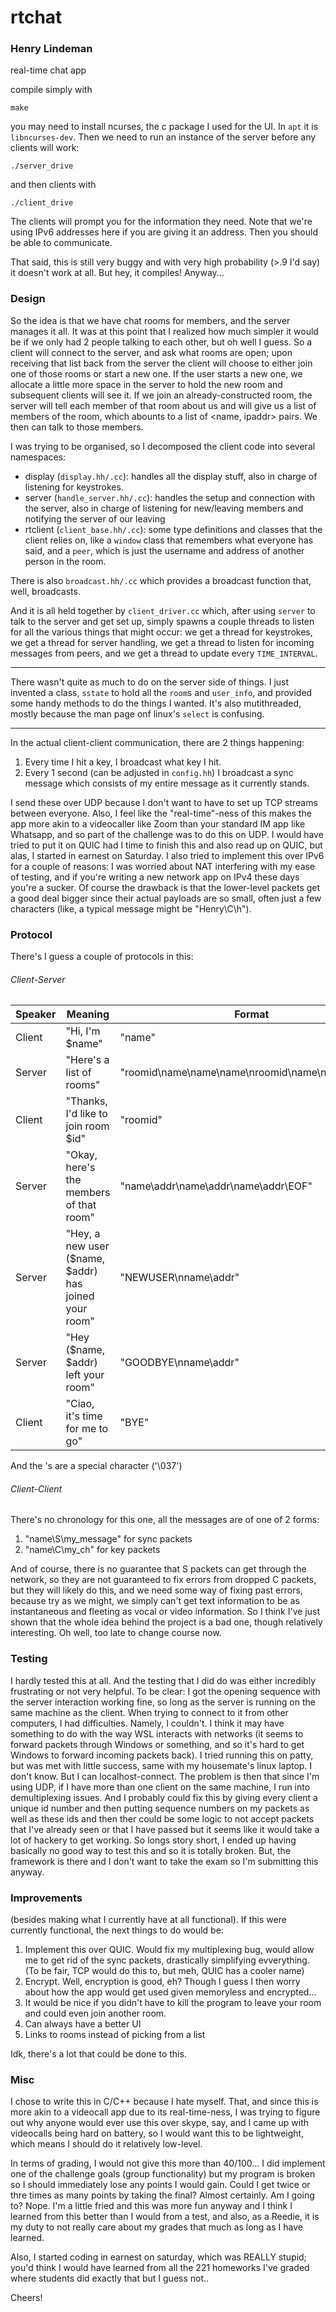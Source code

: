 # rtchat
### Henry Lindeman

real-time chat app

compile simply with 

    make
    
you may need to install ncurses, the c package I used for the UI. In `apt` it is `libncurses-dev`.
Then we need to run an instance of the server before any clients will work:

    ./server_drive
    
and then clients with

    ./client_drive
   
The clients will prompt you for the information they need. Note that we're using IPv6 addresses here if you are giving it an address.
Then you should be able to communicate.

That said, this is still very buggy and with very high probability (>.9 I'd say) it doesn't work at all. But hey, it compiles! Anyway...

### Design

So the idea is that we have chat rooms for members, and the server manages it all. It was at this point that I realized how much simpler it would be if we only had 2 people talking to each other, but oh well I guess. So a client will connect to the server, and ask what rooms are open; upon receiving that list back from the server the client will choose to either join one of those rooms or start a new one. If the user starts a new one, we allocate a little more space in the server to hold the new room and subsequent clients will see it. If we join an already-constructed room, the server will tell each member of that room about us and will give us a list of members of the room, which abounts to a list of <name, ipaddr> pairs. We then can talk to those members.

I was trying to be organised, so I decomposed the client code into several namespaces:
- display (`display.hh/.cc`): handles all the display stuff, also in charge of listening for keystrokes.
- server (`handle_server.hh/.cc`): handles the setup and connection with the server, also in charge of listening for new/leaving members and notifying the server of our leaving
- rtclient (`client_base.hh/.cc`): some type definitions and classes that the client relies on, like a `window` class that remembers what everyone has said, and a `peer`, which is just the username and address of another person in the room.

There is also `broadcast.hh/.cc` which provides a broadcast function that, well, broadcasts.

And it is all held together by `client_driver.cc` which, after using `server` to talk to the server and get set up, simply spawns a couple threads to listen for all the various things that might occur: we get a thread for keystrokes, we get a thread for server handling, we get a thread to listen for incoming messages from peers, and we get a thread to update every `TIME_INTERVAL`. 

---

There wasn't quite as much to do on the server side of things. I just invented a class, `sstate` to hold all the `room`s and `user_info`, and provided some handy methods to do the things I wanted. It's also mutithreaded, mostly because the man page onf linux's `select` is confusing.

---

In the actual client-client communication, there are 2 things happening: 
1. Every time I hit a key, I broadcast what key I hit.
2. Every 1 second (can be adjusted in `config.hh`) I broadcast a sync message which consists of my entire message as it currently stands.

I send these over UDP because I don't want to have to set up TCP streams between everyone. Also, I feel like the "real-time"-ness of this makes the app more akin to a videocaller like Zoom than your standard IM app like Whatsapp, and so part of the challenge was to do this on UDP. I would have tried to put it on QUIC had I time to finish this and also read up on QUIC, but alas, I started in earnest on Saturday. I also tried to implement this over IPv6 for a couple of reasons: I was worried about NAT interfering with my ease of testing, and if you're writing a new network app on IPv4 these days you're a sucker. Of course the drawback is that the lower-level packets get a good deal bigger since their actual payloads are so small, often just a few characters (like, a typical message might be "Henry\C\h").

### Protocol

There's I guess a couple of protocols in this:

###### Client-Server

  Speaker | Meaning | Format 
  ---------|---------|--------
  Client | "Hi, I'm $name" | "name" 
  Server | "Here's a list of rooms" | "roomid\name\name\name\\nroomid\name\name\\n\EOF"
  Client | "Thanks, I'd like to join room $id" | "roomid"
  Server | "Okay, here's the members of that room" | "name\addr\name\addr\name\addr\EOF"
  Server | "Hey, a new user ($name, $addr) has joined your room" | "NEWUSER\nname\addr"
  Server | "Hey ($name, $addr) left your room" | "GOODBYE\nname\addr"
  Client | "Ciao, it's time for me to go" | "BYE"
  
And the \'s are a special character ('\037')

###### Client-Client

There's no chronology for this one, all the messages are of one of 2 forms:
1. "name\S\my_message" for sync packets
2. "name\C\my_ch" for key packets

And of course, there is no guarantee that S packets can get through the network, so they are not guaranteed to fix errors from dropped C packets, but they will likely do this, and we need some way of fixing past errors, because try as we might, we simply can't get text information to be as instantaneous and fleeting as vocal or video information. So I think I've just shown that the whole idea behind the project is a bad one, though relatively interesting. Oh well, too late to change course now.

### Testing

I hardly tested this at all. And the testing that I did do was either incredibly frustrating or not very helpful. To be clear: I got the opening sequence with the server interaction working fine, so long as the server is running on the same machine as the client. When trying to connect to it from other computers, I had difficulties. Namely, I couldn't. I think it may have something to do with the way WSL interacts with networks (it seems to forward packets through Windows or something, and so it's hard to get Windows to forward incoming packets back). I tried running this on patty, but was met with little success, same with my housemate's linux laptop. I don't know. But I can localhost-connect. The problem is then that since I'm using UDP, if I have more than one client on the same machine, I run into demultiplexing issues. And I probably could fix this by giving every client a unique id number and then putting sequence numbers on my packets as well as these ids and then ther could be some logic to not accept packets that I've already seen or that I have passed but it seems like it would take a lot of hackery to get working. So longs story short, I ended up having basically no good way to test this and so it is totally broken. But, the framework is there and I don't want to take the exam so I'm submitting this anyway.
  
 ### Improvements
 
 (besides making what I currently have at all functional). If this were currently functional, the next things to do would be:
 1. Implement this over QUIC. Would fix my multiplexing bug, would allow me to get rid of the sync packets, drastically simplifying evverything. (To be fair, TCP would do this to, but meh, QUIC has a cooler name)
 2. Encrypt. Well, encryption is good, eh? Though I guess I then worry about how the app would get used given memoryless and encrypted...
 3. It would be nice if you didn't have to kill the program to leave your room and could even join another room.
 4. Can always have a better UI
 5. Links to rooms instead of picking from a list

Idk, there's a lot that could be done to this.

### Misc

I chose to write this in C/C++ because I hate myself. That, and since this is more akin to a videocall app due to its real-time-ness, I was trying to figure out why anyone would ever use this over skype, say, and I came up with videocalls being hard on battery, so I would want this to be lightweight, which means I should do it relatively low-level.

In terms of grading, I would not give this more than 40/100... I did implement one of the challenge goals (group functionality) but my program is broken so I should immediately lose any points I would gain. Could I get twice or thre times as many points by taking the final? Almost certainly. Am I going to? Nope. I'm a little fried and this was more fun anyway and I think I learned from this better than I would from a test, and also, as a Reedie, it is my duty to not really care about my grades that much as long as I have learned.

Also, I started coding in earnest on saturday, which was REALLY stupid; you'd think I would have learned from all the 221 homeworks I've graded where students did exactly that but I guess not..

Cheers!

